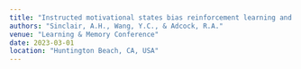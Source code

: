 ```yaml
---
title: "Instructed motivational states bias reinforcement learning and memory formation"
authors: "Sinclair, A.H., Wang, Y.C., & Adcock, R.A."
venue: "Learning & Memory Conference"
date: 2023-03-01
location: "Huntington Beach, CA, USA"
---
```

